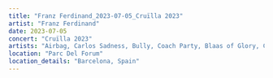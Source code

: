 ```yaml
---
title: "Franz Ferdinand_2023-07-05_Cruïlla 2023"
artist: "Franz Ferdinand"
date: 2023-07-05
concert: "Cruïlla 2023"
artists: "Airbag, Carlos Sadness, Bully, Coach Party, Blaas of Glory, Claude, Amaia, Pixies, Abraham Alexander, Bob uit Zuid, Dorian, Antoon, 5 Seconds of Summer, AFI, Bökkers, alt-J, Antònia Font, Carolina Durante, Aczino, 070 Shake, Franz Ferdinand"
location: "Parc Del Forum"
location_details: "Barcelona, Spain"
---
```

